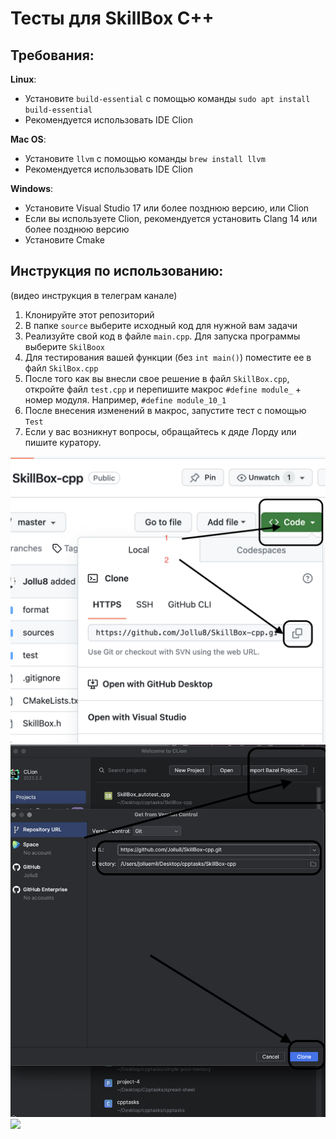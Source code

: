 # Тесты для SkillBox C++

## Требования:

**Linux**:
- Установите `build-essential` с помощью команды `sudo apt install build-essential`
- Рекомендуется использовать IDE Clion

**Mac OS**:
- Установите `llvm` с помощью команды `brew install llvm`
- Рекомендуется использовать IDE Clion

**Windows**:
- Установите Visual Studio 17 или более позднюю версию, или Clion
- Если вы используете Clion, рекомендуется установить Clang 14 или более позднюю версию
- Установите Cmake

## Инструкция по использованию:
(видео инструкция в телеграм канале)
1. Клонируйте этот репозиторий
2. В папке `source` выберите исходный код для нужной вам задачи
3. Реализуйте свой код в файле `main.cpp`. Для запуска программы выберите `SkilBoox`
4. Для тестирования вашей функции (без `int main()`) поместите ее в файл `SkilBox.cpp`
5. После того как вы внесли свое решение в файл `SkillBox.cpp`, откройте файл `test.cpp` и перепишите макрос `#define module_` + номер модуля. Например, `#define module_10_1`
6. После внесения изменений в макрос, запустите тест с помощью  `Test`
7. Если у вас возникнут вопросы, обращайтесь к дяде Лорду или пишите куратору.



<img src="./img/img_1.png">
<img src="./img/img_2.png">
<img src="./src/img_3.png">

